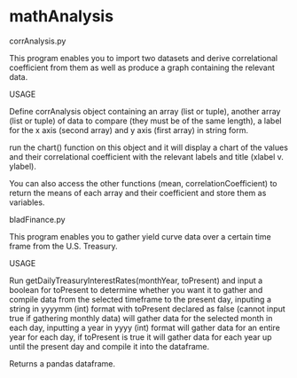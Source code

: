 # mathAnalysis

corrAnalysis.py

This program enables you to import two datasets and derive correlational coefficient from them as well as produce a graph containing the relevant data.

USAGE

Define corrAnalysis object containing an array (list or tuple), another array (list or tuple) of data to compare (they must be of the same length), a label for the x axis (second array) and y axis (first array) in string form.

run the chart() function on this object and it will display a chart of the values and their correlational coefficient with the relevant labels and title (xlabel v. ylabel).

You can also access the other functions (mean, correlationCoefficient) to return the means of each array and their coefficient and store them as variables.


bladFinance.py

This program enables you to gather yield curve data over a certain time frame from the U.S. Treasury.

USAGE

Run getDailyTreasuryInterestRates(monthYear, toPresent) and input a boolean for toPresent to determine whether you want it to gather and compile data from the selected timeframe to the present day, inputing a string in yyyymm (int) format with toPresent declared as false (cannot input true if gathering monthly data) will gather data for the selected month in each day, inputting a year in yyyy (int) format will gather data for an entire year for each day, if toPresent is true it will gather data for each year up until the present day and compile it into the dataframe.

Returns a pandas dataframe.
